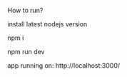 How to run?

install latest nodejs version

npm i

npm run dev

app running on: http://localhost:3000/
